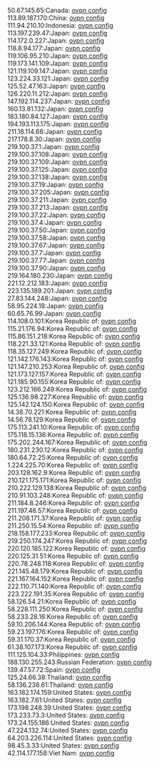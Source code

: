 50.67.145.65:Canada: [ovpn config](vpn/50_67_145_65.ovpn)  
113.89.187.170:China: [ovpn config](vpn/113_89_187_170.ovpn)  
111.94.210.10:Indonesia: [ovpn config](vpn/111_94_210_10.ovpn)  
113.197.239.47:Japan: [ovpn config](vpn/113_197_239_47.ovpn)  
114.172.0.227:Japan: [ovpn config](vpn/114_172_0_227.ovpn)  
118.8.94.177:Japan: [ovpn config](vpn/118_8_94_177.ovpn)  
119.106.95.210:Japan: [ovpn config](vpn/119_106_95_210.ovpn)  
119.173.141.109:Japan: [ovpn config](vpn/119_173_141_109.ovpn)  
121.119.109.147:Japan: [ovpn config](vpn/121_119_109_147.ovpn)  
123.224.33.121:Japan: [ovpn config](vpn/123_224_33_121.ovpn)  
125.52.47.163:Japan: [ovpn config](vpn/125_52_47_163.ovpn)  
126.220.11.212:Japan: [ovpn config](vpn/126_220_11_212.ovpn)  
147.192.114.237:Japan: [ovpn config](vpn/147_192_114_237.ovpn)  
160.13.81.132:Japan: [ovpn config](vpn/160_13_81_132.ovpn)  
183.180.84.127:Japan: [ovpn config](vpn/183_180_84_127.ovpn)  
194.193.113.175:Japan: [ovpn config](vpn/194_193_113_175.ovpn)  
211.18.114.66:Japan: [ovpn config](vpn/211_18_114_66.ovpn)  
217.178.8.30:Japan: [ovpn config](vpn/217_178_8_30.ovpn)  
219.100.37.1:Japan: [ovpn config](vpn/219_100_37_1.ovpn)  
219.100.37.108:Japan: [ovpn config](vpn/219_100_37_108.ovpn)  
219.100.37.109:Japan: [ovpn config](vpn/219_100_37_109.ovpn)  
219.100.37.125:Japan: [ovpn config](vpn/219_100_37_125.ovpn)  
219.100.37.138:Japan: [ovpn config](vpn/219_100_37_138.ovpn)  
219.100.37.19:Japan: [ovpn config](vpn/219_100_37_19.ovpn)  
219.100.37.205:Japan: [ovpn config](vpn/219_100_37_205.ovpn)  
219.100.37.211:Japan: [ovpn config](vpn/219_100_37_211.ovpn)  
219.100.37.213:Japan: [ovpn config](vpn/219_100_37_213.ovpn)  
219.100.37.22:Japan: [ovpn config](vpn/219_100_37_22.ovpn)  
219.100.37.4:Japan: [ovpn config](vpn/219_100_37_4.ovpn)  
219.100.37.50:Japan: [ovpn config](vpn/219_100_37_50.ovpn)  
219.100.37.58:Japan: [ovpn config](vpn/219_100_37_58.ovpn)  
219.100.37.67:Japan: [ovpn config](vpn/219_100_37_67.ovpn)  
219.100.37.7:Japan: [ovpn config](vpn/219_100_37_7.ovpn)  
219.100.37.77:Japan: [ovpn config](vpn/219_100_37_77.ovpn)  
219.100.37.90:Japan: [ovpn config](vpn/219_100_37_90.ovpn)  
219.164.180.230:Japan: [ovpn config](vpn/219_164_180_230.ovpn)  
221.12.212.183:Japan: [ovpn config](vpn/221_12_212_183.ovpn)  
223.135.189.201:Japan: [ovpn config](vpn/223_135_189_201.ovpn)  
27.83.144.248:Japan: [ovpn config](vpn/27_83_144_248.ovpn)  
58.95.224.18:Japan: [ovpn config](vpn/58_95_224_18.ovpn)  
60.65.76.99:Japan: [ovpn config](vpn/60_65_76_99.ovpn)  
114.108.0.101:Korea Republic of: [ovpn config](vpn/114_108_0_101.ovpn)  
115.21.176.94:Korea Republic of: [ovpn config](vpn/115_21_176_94.ovpn)  
115.86.151.218:Korea Republic of: [ovpn config](vpn/115_86_151_218.ovpn)  
118.221.33.121:Korea Republic of: [ovpn config](vpn/118_221_33_121.ovpn)  
118.35.127.249:Korea Republic of: [ovpn config](vpn/118_35_127_249.ovpn)  
121.142.176.143:Korea Republic of: [ovpn config](vpn/121_142_176_143.ovpn)  
121.147.210.253:Korea Republic of: [ovpn config](vpn/121_147_210_253.ovpn)  
121.173.127.157:Korea Republic of: [ovpn config](vpn/121_173_127_157.ovpn)  
121.185.90.155:Korea Republic of: [ovpn config](vpn/121_185_90_155.ovpn)  
123.212.166.249:Korea Republic of: [ovpn config](vpn/123_212_166_249.ovpn)  
125.136.98.227:Korea Republic of: [ovpn config](vpn/125_136_98_227.ovpn)  
125.142.124.150:Korea Republic of: [ovpn config](vpn/125_142_124_150.ovpn)  
14.38.70.221:Korea Republic of: [ovpn config](vpn/14_38_70_221.ovpn)  
14.56.78.129:Korea Republic of: [ovpn config](vpn/14_56_78_129.ovpn)  
175.113.241.10:Korea Republic of: [ovpn config](vpn/175_113_241_10.ovpn)  
175.118.15.136:Korea Republic of: [ovpn config](vpn/175_118_15_136.ovpn)  
175.202.244.167:Korea Republic of: [ovpn config](vpn/175_202_244_167.ovpn)  
180.231.230.12:Korea Republic of: [ovpn config](vpn/180_231_230_12.ovpn)  
180.64.72.25:Korea Republic of: [ovpn config](vpn/180_64_72_25.ovpn)  
1.224.225.70:Korea Republic of: [ovpn config](vpn/1_224_225_70.ovpn)  
203.128.162.9:Korea Republic of: [ovpn config](vpn/203_128_162_9.ovpn)  
210.121.175.171:Korea Republic of: [ovpn config](vpn/210_121_175_171.ovpn)  
210.222.129.138:Korea Republic of: [ovpn config](vpn/210_222_129_138.ovpn)  
210.91.103.248:Korea Republic of: [ovpn config](vpn/210_91_103_248.ovpn)  
211.184.8.246:Korea Republic of: [ovpn config](vpn/211_184_8_246.ovpn)  
211.197.46.57:Korea Republic of: [ovpn config](vpn/211_197_46_57.ovpn)  
211.208.171.37:Korea Republic of: [ovpn config](vpn/211_208_171_37.ovpn)  
211.250.15.54:Korea Republic of: [ovpn config](vpn/211_250_15_54.ovpn)  
218.158.177.233:Korea Republic of: [ovpn config](vpn/218_158_177_233.ovpn)  
219.250.174.247:Korea Republic of: [ovpn config](vpn/219_250_174_247.ovpn)  
220.120.185.122:Korea Republic of: [ovpn config](vpn/220_120_185_122.ovpn)  
220.125.31.51:Korea Republic of: [ovpn config](vpn/220_125_31_51.ovpn)  
220.78.248.118:Korea Republic of: [ovpn config](vpn/220_78_248_118.ovpn)  
221.145.48.179:Korea Republic of: [ovpn config](vpn/221_145_48_179.ovpn)  
221.167.164.152:Korea Republic of: [ovpn config](vpn/221_167_164_152.ovpn)  
222.110.71.140:Korea Republic of: [ovpn config](vpn/222_110_71_140.ovpn)  
223.222.191.35:Korea Republic of: [ovpn config](vpn/223_222_191_35.ovpn)  
58.126.54.21:Korea Republic of: [ovpn config](vpn/58_126_54_21.ovpn)  
58.228.111.250:Korea Republic of: [ovpn config](vpn/58_228_111_250.ovpn)  
58.233.28.16:Korea Republic of: [ovpn config](vpn/58_233_28_16.ovpn)  
59.10.206.144:Korea Republic of: [ovpn config](vpn/59_10_206_144.ovpn)  
59.23.197.176:Korea Republic of: [ovpn config](vpn/59_23_197_176.ovpn)  
59.31.170.37:Korea Republic of: [ovpn config](vpn/59_31_170_37.ovpn)  
61.38.107.173:Korea Republic of: [ovpn config](vpn/61_38_107_173.ovpn)  
111.125.104.33:Philippines: [ovpn config](vpn/111_125_104_33.ovpn)  
188.130.255.243:Russian Federation: [ovpn config](vpn/188_130_255_243.ovpn)  
139.47.57.72:Spain: [ovpn config](vpn/139_47_57_72.ovpn)  
125.24.66.38:Thailand: [ovpn config](vpn/125_24_66_38.ovpn)  
58.136.238.61:Thailand: [ovpn config](vpn/58_136_238_61.ovpn)  
163.182.174.159:United States: [ovpn config](vpn/163_182_174_159.ovpn)  
163.182.7.61:United States: [ovpn config](vpn/163_182_7_61.ovpn)  
173.198.248.39:United States: [ovpn config](vpn/173_198_248_39.ovpn)  
173.233.73.3:United States: [ovpn config](vpn/173_233_73_3.ovpn)  
173.24.155.186:United States: [ovpn config](vpn/173_24_155_186.ovpn)  
47.224.132.74:United States: [ovpn config](vpn/47_224_132_74.ovpn)  
64.203.226.114:United States: [ovpn config](vpn/64_203_226_114.ovpn)  
98.45.3.33:United States: [ovpn config](vpn/98_45_3_33.ovpn)  
42.114.177.158:Viet Nam: [ovpn config](vpn/42_114_177_158.ovpn)  
